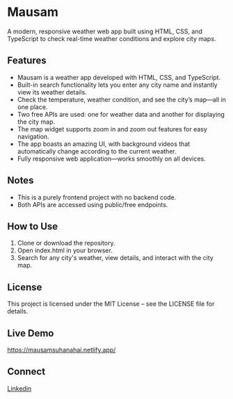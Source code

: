 
# Mausam

A modern, responsive weather web app built using HTML, CSS, and TypeScript to check real-time weather conditions and explore city maps.

## Features

- Mausam is a weather app developed with HTML, CSS, and TypeScript.
- Built-in search functionality lets you enter any city name and instantly view its weather details.
- Check the temperature, weather condition, and see the city’s map—all in one place.
- Two free APIs are used: one for weather data and another for displaying the city map.
- The map widget supports zoom in and zoom out features for easy navigation.
- The app boasts an amazing UI, with background videos that automatically change according to the current weather.
- Fully responsive web application—works smoothly on all devices.

## Notes

- This is a purely frontend project with no backend code.
- Both APIs are accessed using public/free endpoints.

## How to Use

1. Clone or download the repository.
2. Open index.html in your browser.
3. Search for any city's weather, view details, and interact with the city map.

## License

This project is licensed under the MIT License – see the LICENSE file for details.

## Live Demo

https://mausamsuhanahai.netlify.app/

## Connect

[Linkedin](www.linkedin.com/in/omkar3101)
